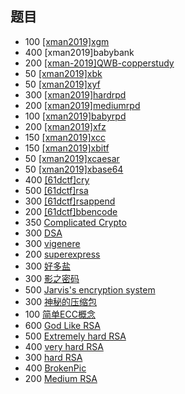 ## 题目

- 100 [[xman2019]xgm](./[xman2019]xgm.md)
- 400 [xman2019]babybank
- 200 [[xman-2019]QWB-copperstudy](./[xman-2019]QWB-copperstudy.md)
- 50 [[xman2019]xbk](./[xman2019]xbk.md)
- 50 [[xman2019]xyf](./[xman2019]xyf.md)
- 300 [[xman2019]hardrpd](./[xman2019]hardrpd.md)
- 200 [[xman2019]mediumrpd](./[xman2019]mediumrpd.md)
- 100 [[xman2019]babyrpd](./[xman2019]babyrpd.md)
- 200 [[xman2019]xfz](./[xman2019]xfz.md)
- 150 [[xman2019]xcc](./[xman2019]xcc.md)
- 150 [[xman2019]xbitf](./[xman2019]xbitf.md)
- 50 [[xman2019]xcaesar](./[xman2019]xcaesar.md)
- 50 [[xman2019]xbase64](./[xman2019]xbase64.md)
- 400 [[61dctf]cry](./[61dctf]cry.md)
- 500 [[61dctf]rsa](./[61dctf]rsa.md)
- 300 [[61dctf]rsappend](./[61dctf]rsappend.md)
- 200 [[61dctf]bbencode](./[61dctf]bbencode.md)
- 350 [Complicated Crypto](./Complicated%20Crypto.md)
- 300 [DSA](./DSA.md)
- 300 [vigenere](./vigenere.md)
- 200 [superexpress](./superexpress.md)
- 300 [好多盐](./好多盐.md)
- 300 [影之密码](./影之密码.md)
- 500 [Jarvis's encryption system](./Jarvis's%20encryption%20system)
- 300 [神秘的压缩包](./神秘的压缩包.md)
- 100 [简单ECC概念](./简单ECC概念.md)
- 600 [God Like RSA](./God%20Like%20RSA.md)
- 500 [Extremely hard RSA](./Extremely%20hard%20RSA.md)
- 400 [very hard RSA](./very%20hard%20RSA.md)
- 300 [hard RSA](./hard%20RSA.md)
- 400 [BrokenPic](./BrokenPic.md)
- 200 [Medium RSA](./Medium%20RSA.md)
